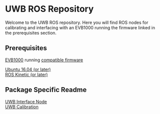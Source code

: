 # UWB ROS Repository

Welcome to the UWB ROS repository. Here you will find ROS nodes for calibrating and interfacing with an EVB1000 running the firmware linked in the prerequisites section. 

## Prerequisites

[EVB1000](https://www.decawave.com/product/evk1000-evaluation-kit/) running [compatible firmware](https://github.com/Stanford-NavLab/uwb-firmware)

[Ubuntu 16.04 (or later)](https://releases.ubuntu.com/16.04/)\
[ROS Kinetic (or later)](http://wiki.ros.org/kinetic/Installation/Ubuntu)

## Package Specific Readme

[UWB Interface Node](catkin_ws/src/uwb_interface/README.md)\
[UWB Calibration](catkin_ws/src/uwb_delay_calibration/README.md)




